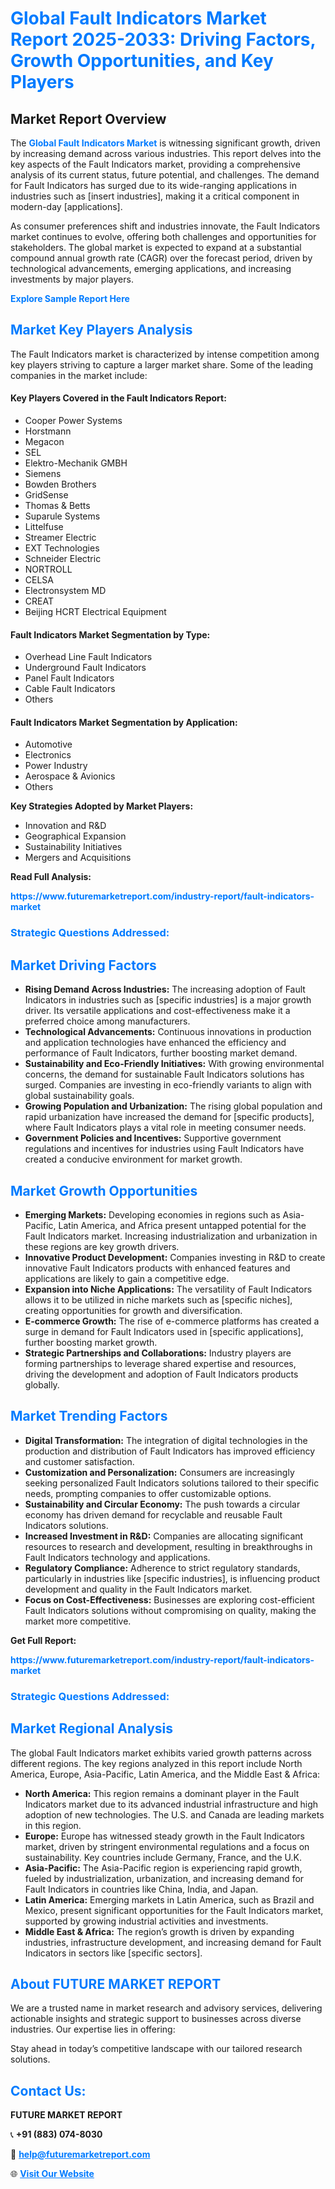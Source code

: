 <h1 style="color: #007BFF;">Global Fault Indicators Market Report 2025-2033: Driving Factors, Growth Opportunities, and Key Players</h1>

<section id="overview">
<h2>Market Report Overview</h2>
<p>The <a href="https://www.futuremarketreport.com/industry-report/fault-indicators-market" style="color: #007BFF; text-decoration: none;"><strong>Global Fault Indicators Market</strong></a> is witnessing significant growth, driven by increasing demand across various industries. This report delves into the key aspects of the Fault Indicators market, providing a comprehensive analysis of its current status, future potential, and challenges. The demand for Fault Indicators has surged due to its wide-ranging applications in industries such as [insert industries], making it a critical component in modern-day [applications].</p>
<p>As consumer preferences shift and industries innovate, the Fault Indicators market continues to evolve, offering both challenges and opportunities for stakeholders. The global market is expected to expand at a substantial compound annual growth rate (CAGR) over the forecast period, driven by technological advancements, emerging applications, and increasing investments by major players.</p>
</section>

<section id="overview">
<p><a href="https://www.futuremarketreport.com/request-sample/reportId=27281" style="color: #007BFF; text-decoration: none;"><strong>Explore Sample Report Here</strong></a></p>
</section>

<section id="key-players">
<h2 style="color: #007BFF;">Market Key Players Analysis</h2>
<p>The Fault Indicators market is characterized by intense competition among key players striving to capture a larger market share. Some of the leading companies in the market include:</p>
<h4>Key Players Covered in the Fault Indicators Report:</h4>
<ul><li>Cooper Power Systems</li><li>Horstmann</li><li>Megacon</li><li>SEL</li><li>Elektro-Mechanik GMBH</li><li>Siemens</li><li>Bowden Brothers</li><li>GridSense</li><li>Thomas &amp; Betts</li><li>Suparule Systems</li><li>Littelfuse</li><li>Streamer Electric</li><li>EXT Technologies</li><li>Schneider Electric</li><li>NORTROLL</li><li>CELSA</li><li>Electronsystem MD</li><li>CREAT</li><li>Beijing HCRT Electrical Equipment</li></ul>
<h4>Fault Indicators Market Segmentation by Type:</h4>
<ul><li>Overhead Line Fault Indicators</li><li>Underground Fault Indicators</li><li>Panel Fault Indicators</li><li>Cable Fault Indicators</li><li>Others</li></ul>

<h4>Fault Indicators Market Segmentation by Application:</h4>
<ul><li>Automotive</li><li>Electronics</li><li>Power Industry</li><li>Aerospace &amp; Avionics</li><li>Others</li></ul>
<p><strong>Key Strategies Adopted by Market Players:</strong></p>
<ul>
<li>Innovation and R&D</li>
<li>Geographical Expansion</li>
<li>Sustainability Initiatives</li>
<li>Mergers and Acquisitions</li>
</ul>
</section>

<section>
<p><strong>Read Full Analysis: </strong></p><a href="https://www.futuremarketreport.com/industry-report/fault-indicators-market" style="color: #007BFF; text-decoration: none;"><strong>https://www.futuremarketreport.com/industry-report/fault-indicators-market</strong></a>
<h3 style="color: #007BFF;">Strategic Questions Addressed:</h3>
</section>

<section id="driving-factors">
<h2 style="color: #007BFF;">Market Driving Factors</h2>
<ul>
<li><strong>Rising Demand Across Industries:</strong> The increasing adoption of Fault Indicators in industries such as [specific industries] is a major growth driver. Its versatile applications and cost-effectiveness make it a preferred choice among manufacturers.</li>
<li><strong>Technological Advancements:</strong> Continuous innovations in production and application technologies have enhanced the efficiency and performance of Fault Indicators, further boosting market demand.</li>
<li><strong>Sustainability and Eco-Friendly Initiatives:</strong> With growing environmental concerns, the demand for sustainable Fault Indicators solutions has surged. Companies are investing in eco-friendly variants to align with global sustainability goals.</li>
<li><strong>Growing Population and Urbanization:</strong> The rising global population and rapid urbanization have increased the demand for [specific products], where Fault Indicators plays a vital role in meeting consumer needs.</li>
<li><strong>Government Policies and Incentives:</strong> Supportive government regulations and incentives for industries using Fault Indicators have created a conducive environment for market growth.</li>
</ul>
</section>

<section id="growth-opportunities">
<h2 style="color: #007BFF;">Market Growth Opportunities</h2>
<ul>
<li><strong>Emerging Markets:</strong> Developing economies in regions such as Asia-Pacific, Latin America, and Africa present untapped potential for the Fault Indicators market. Increasing industrialization and urbanization in these regions are key growth drivers.</li>
<li><strong>Innovative Product Development:</strong> Companies investing in R&D to create innovative Fault Indicators products with enhanced features and applications are likely to gain a competitive edge.</li>
<li><strong>Expansion into Niche Applications:</strong> The versatility of Fault Indicators allows it to be utilized in niche markets such as [specific niches], creating opportunities for growth and diversification.</li>
<li><strong>E-commerce Growth:</strong> The rise of e-commerce platforms has created a surge in demand for Fault Indicators used in [specific applications], further boosting market growth.</li>
<li><strong>Strategic Partnerships and Collaborations:</strong> Industry players are forming partnerships to leverage shared expertise and resources, driving the development and adoption of Fault Indicators products globally.</li>
</ul>
</section>

<section id="trending-factors">
<h2 style="color: #007BFF;">Market Trending Factors</h2>
<ul>
<li><strong>Digital Transformation:</strong> The integration of digital technologies in the production and distribution of Fault Indicators has improved efficiency and customer satisfaction.</li>
<li><strong>Customization and Personalization:</strong> Consumers are increasingly seeking personalized Fault Indicators solutions tailored to their specific needs, prompting companies to offer customizable options.</li>
<li><strong>Sustainability and Circular Economy:</strong> The push towards a circular economy has driven demand for recyclable and reusable Fault Indicators solutions.</li>
<li><strong>Increased Investment in R&D:</strong> Companies are allocating significant resources to research and development, resulting in breakthroughs in Fault Indicators technology and applications.</li>
<li><strong>Regulatory Compliance:</strong> Adherence to strict regulatory standards, particularly in industries like [specific industries], is influencing product development and quality in the Fault Indicators market.</li>
<li><strong>Focus on Cost-Effectiveness:</strong> Businesses are exploring cost-efficient Fault Indicators solutions without compromising on quality, making the market more competitive.</li>
</ul>
</section>

<section>
<p><strong>Get Full Report: </strong></p><a href="https://www.futuremarketreport.com/industry-report/fault-indicators-market" style="color: #007BFF; text-decoration: none;"><strong>https://www.futuremarketreport.com/industry-report/fault-indicators-market</strong></a>
<h3 style="color: #007BFF;">Strategic Questions Addressed:</h3>
</section>


<section id="regional-analysis">
<h2 style="color: #007BFF;">Market Regional Analysis</h2>
<p>The global Fault Indicators market exhibits varied growth patterns across different regions. The key regions analyzed in this report include North America, Europe, Asia-Pacific, Latin America, and the Middle East & Africa:</p>
<ul>
<li><strong>North America:</strong> This region remains a dominant player in the Fault Indicators market due to its advanced industrial infrastructure and high adoption of new technologies. The U.S. and Canada are leading markets in this region.</li>
<li><strong>Europe:</strong> Europe has witnessed steady growth in the Fault Indicators market, driven by stringent environmental regulations and a focus on sustainability. Key countries include Germany, France, and the U.K.</li>
<li><strong>Asia-Pacific:</strong> The Asia-Pacific region is experiencing rapid growth, fueled by industrialization, urbanization, and increasing demand for Fault Indicators in countries like China, India, and Japan.</li>
<li><strong>Latin America:</strong> Emerging markets in Latin America, such as Brazil and Mexico, present significant opportunities for the Fault Indicators market, supported by growing industrial activities and investments.</li>
<li><strong>Middle East & Africa:</strong> The region’s growth is driven by expanding industries, infrastructure development, and increasing demand for Fault Indicators in sectors like [specific sectors].</li>
</ul>
</section>

<footer>
<h2 style="color: #007BFF;">About FUTURE MARKET REPORT</h2>
<p>We are a trusted name in market research and advisory services, delivering actionable insights and strategic support to businesses across diverse industries. Our expertise lies in offering:</p>

<p>Stay ahead in today’s competitive landscape with our tailored research solutions.</p>

<h2 style="color: #007BFF;">Contact Us:</h2>
<p><strong>FUTURE MARKET REPORT</strong></p>
<p>📞 <strong>+91 (883) 074-8030</strong></p>
<p>📧 <strong><a href="mailto:help@futuremarketreport.com" style="color: #007BFF;">help@futuremarketreport.com</a></strong></p>
<p>🌐 <strong><a href="https://www.futuremarketreport.com/" style="color: #007BFF;">Visit Our Website</a></strong></p>
</footer>